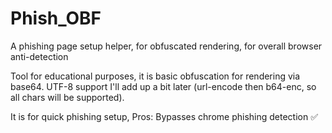 # Phish_OBF
A phishing page setup helper, for obfuscated rendering, for overall browser anti-detection

Tool for educational purposes, it is basic obfuscation for rendering via base64.
UTF-8 support I'll add up a bit later (url-encode then b64-enc, so all chars will be supported).

It is for quick phishing setup,
Pros:
Bypasses chrome phishing detection ✅️ 
